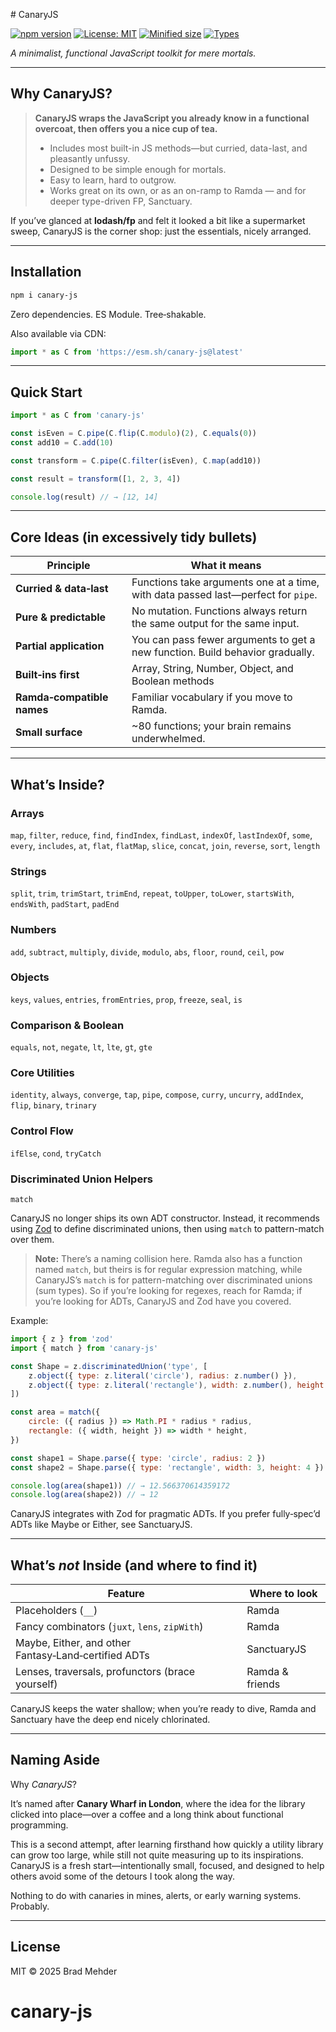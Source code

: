 <file name=0 path=/Users/bradleymehder/Developer/Packages/canary-js/README.md># CanaryJS

[![npm version](https://img.shields.io/npm/v/canary-js)](https://www.npmjs.com/package/canary-js)
[![License: MIT](https://img.shields.io/npm/l/canary-js)](https://opensource.org/licenses/MIT)
[![Minified size](https://img.shields.io/bundlephobia/min/canary-js)](https://bundlephobia.com/package/canary-js)
[![Types](https://badgen.net/npm/types/canary-js)](https://www.npmjs.com/package/canary-js)

_A minimalist, functional JavaScript toolkit for mere mortals._

---

## Why CanaryJS?

> **CanaryJS wraps the JavaScript you already know in a functional overcoat, then offers you a nice cup of tea.**
>
> - Includes most built-in JS methods—but curried, data-last, and pleasantly unfussy.
> - Designed to be simple enough for mortals.
> - Easy to learn, hard to outgrow.
> - Works great on its own, or as an on-ramp to Ramda — and for deeper type-driven FP, Sanctuary.

If you’ve glanced at **lodash/fp** and felt it looked a bit like a supermarket sweep, CanaryJS is the corner shop: just the essentials, nicely arranged.

---

## Installation

```bash
npm i canary-js
```

Zero dependencies. ES Module. Tree‑shakable.

Also available via CDN:

```js
import * as C from 'https://esm.sh/canary-js@latest'
```

---

## Quick Start

```js
import * as C from 'canary-js'

const isEven = C.pipe(C.flip(C.modulo)(2), C.equals(0))
const add10 = C.add(10)

const transform = C.pipe(C.filter(isEven), C.map(add10))

const result = transform([1, 2, 3, 4])

console.log(result) // → [12, 14]
```

---

## Core Ideas (in excessively tidy bullets)

| Principle                  | What it means                                                                     |
| -------------------------- | --------------------------------------------------------------------------------- |
| **Curried & data‑last**    | Functions take arguments one at a time, with data passed last—perfect for `pipe`. |
| **Pure & predictable**     | No mutation. Functions always return the same output for the same input.          |
| **Partial application**    | You can pass fewer arguments to get a new function. Build behavior gradually.     |
| **Built‑ins first**        | Array, String, Number, Object, and Boolean methods                                |
| **Ramda‑compatible names** | Familiar vocabulary if you move to Ramda.                                         |
| **Small surface**          | \~80 functions; your brain remains underwhelmed.                                  |

---

## What’s Inside?

### Arrays

`map`, `filter`, `reduce`, `find`, `findIndex`, `findLast`, `indexOf`, `lastIndexOf`, `some`, `every`, `includes`, `at`, `flat`, `flatMap`, `slice`, `concat`, `join`, `reverse`, `sort`, `length`

### Strings

`split`, `trim`, `trimStart`, `trimEnd`, `repeat`, `toUpper`, `toLower`, `startsWith`, `endsWith`, `padStart`, `padEnd`

### Numbers

`add`, `subtract`, `multiply`, `divide`, `modulo`, `abs`, `floor`, `round`, `ceil`, `pow`

### Objects

`keys`, `values`, `entries`, `fromEntries`, `prop`, `freeze`, `seal`, `is`

### Comparison & Boolean

`equals`, `not`, `negate`, `lt`, `lte`, `gt`, `gte`

### Core Utilities

`identity`, `always`, `converge`, `tap`, `pipe`, `compose`, `curry`, `uncurry`, `addIndex`, `flip`, `binary`, `trinary`

### Control Flow

`ifElse`, `cond`, `tryCatch`

### Discriminated Union Helpers

`match`

CanaryJS no longer ships its own ADT constructor. Instead, it recommends using [Zod](https://github.com/colinhacks/zod) to define discriminated unions, then using `match` to pattern-match over them.

> **Note:** There’s a naming collision here. Ramda also has a function named `match`, but theirs is for regular expression matching, while CanaryJS’s `match` is for pattern-matching over discriminated unions (sum types). So if you’re looking for regexes, reach for Ramda; if you’re looking for ADTs, CanaryJS and Zod have you covered.

Example:

```js
import { z } from 'zod'
import { match } from 'canary-js'

const Shape = z.discriminatedUnion('type', [
	z.object({ type: z.literal('circle'), radius: z.number() }),
	z.object({ type: z.literal('rectangle'), width: z.number(), height: z.number() }),
])

const area = match({
	circle: ({ radius }) => Math.PI * radius * radius,
	rectangle: ({ width, height }) => width * height,
})

const shape1 = Shape.parse({ type: 'circle', radius: 2 })
const shape2 = Shape.parse({ type: 'rectangle', width: 3, height: 4 })

console.log(area(shape1)) // → 12.566370614359172
console.log(area(shape2)) // → 12
```

CanaryJS integrates with Zod for pragmatic ADTs. If you prefer fully‑spec’d ADTs like Maybe or Either, see SanctuaryJS.

---

## What’s _not_ Inside (and where to find it)

| Feature                                              | Where to look   |
| ---------------------------------------------------- | --------------- |
| Placeholders (`__`)                                  | Ramda           |
| Fancy combinators (`juxt`, `lens`, `zipWith`)        | Ramda           |
| Maybe, Either, and other Fantasy‑Land‑certified ADTs | SanctuaryJS     |
| Lenses, traversals, profunctors (brace yourself)     | Ramda & friends |

CanaryJS keeps the water shallow; when you’re ready to dive, Ramda and Sanctuary have the deep end nicely chlorinated.

---

## Naming Aside

Why _CanaryJS_?

It’s named after **Canary Wharf in London**, where the idea for the library clicked into place—over a coffee and a long think about functional programming.

This is a second attempt, after learning firsthand how quickly a utility library can grow too large, while still not quite measuring up to its inspirations. CanaryJS is a fresh start—intentionally small, focused, and designed to help others avoid some of the detours I took along the way.

Nothing to do with canaries in mines, alerts, or early warning systems. Probably.

---

## License

MIT © 2025 Brad Mehder

# canary-js
